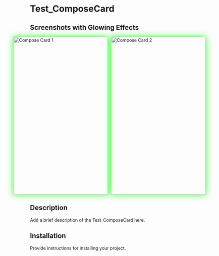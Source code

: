 # Test_ComposeCard

## Screenshots with Glowing Effects

<div style="display: flex; flex-direction: row; justify-content: center;">
    <div style="margin-right: 10px;">
        <img src="https://github.com/AmrNasserSaad/Test_ComposeCard/assets/105106529/14d8a986-2a46-4dfa-9e65-103747d2643a" alt="Compose Card 1" width="300" height="500" style="box-shadow: 0 0 20px rgba(0, 255, 0, 0.8);" />
    </div>
    <div>
        <img src="https://github.com/AmrNasserSaad/Test_ComposeCard/assets/105106529/41dbd0a2-7cbc-41f0-92a9-1c29c46d0ac9" alt="Compose Card 2" width="300" height="500" style="box-shadow: 0 0 20px rgba(0, 255, 0, 0.8);" />
    </div>
</div>

## Description
Add a brief description of the Test_ComposeCard here.

## Installation
Provide instructions for installing your project.



